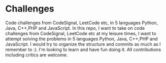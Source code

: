 # Challenges
Code challenges from CodeSignal, LeetCode etc, in 5 languages Python, Java, C++,PHP and JavaScript.
In this repo, I want to take on code challenges from CodeSignal, LeetCode etc at my leisure times, 
I want to attempt solving the problems in 5 languages Python, Java, C++,PHP and JavaScript. 
I would try to organize the structure and commits as much as I remember to :).
I'm looking to learn and have fun doing it.
All contributions including critics are welcome.

